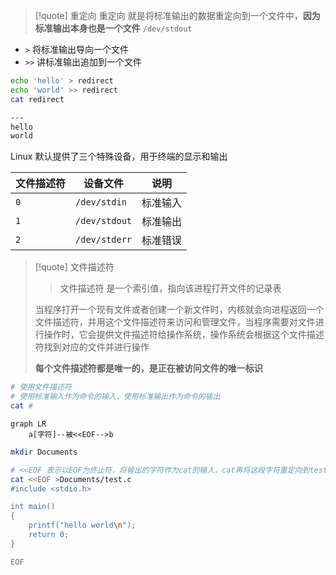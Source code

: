 >[!quote] 重定向
>重定向 就是将标准输出的数据重定向到一个文件中，**因为标准输出本身也是一个文件** `/dev/stdout`

- `>` 将标准输出导向一个文件
- `>>` 讲标准输出追加到一个文件

```bash
echo 'hello' > redirect
echo 'world' >> redirect
cat redirect

---
hello
world
```


Linux 默认提供了三个特殊设备，用于终端的显示和输出

|文件描述符|设备文件|说明|
|---|---|---|
|`0`|`/dev/stdin`|标准输入|
|`1`|`/dev/stdout`|标准输出|
|`2`|`/dev/stderr`|标准错误|

>[!quote] 文件描述符
>>文件描述符 是一个索引值，指向该进程打开文件的记录表
>
>当程序打开一个现有文件或者创建一个新文件时，内核就会向进程返回一个文件描述符，并用这个文件描述符来访问和管理文件，当程序需要对文件进行操作时，它会提供文件描述符给操作系统，操作系统会根据这个文件描述符找到对应的文件并进行操作
>
>**每个文件描述符都是唯一的，是正在被访问文件的唯一标识**

```bash
# 使用文件描述符
# 使用标准输入作为命令的输入，使用标准输出作为命令的输出
cat #
```

```mermaid
graph LR
	a[字符]--被<<EOF-->b
```

```bash
mkdir Documents

# <<EOF 表示以EOF为终止符，将输出的字符作为cat的输入，cat再将这段字符重定向到test.c中
cat <<EOF >Documents/test.c
#include <stdio.h>

int main()
{
    printf("hello world\n");
    return 0;
}

EOF
```
